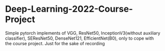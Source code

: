 # Deep-Learning-2022-Course-Project
Simple pytorch implements of VGG, ResNet50, InceptionV3(without auxiliary classifier), SEResNet50, DenseNet121, EfficientNet(B0), only to cope with the course project.
Just for the sake of recording
